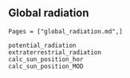 ## Global radiation
```@index
Pages = ["global_radiation.md",]
```

```@docs
potential_radiation
extraterrestrial_radiation
calc_sun_position_hor
calc_sun_position_MOD
```
